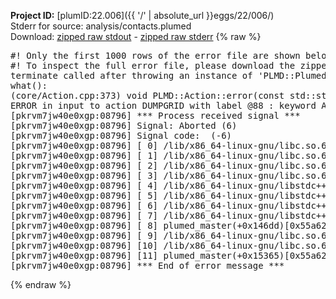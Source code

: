 **Project ID:** [plumID:22.006]({{ '/' | absolute_url }}eggs/22/006/)  
Stderr for source:  analysis/contacts.plumed   
Download: [zipped raw stdout](contacts.plumed.plumed_master.stdout.txt.zip) - [zipped raw stderr](contacts.plumed.plumed_master.stderr.txt.zip) 
{% raw %}
<pre>
#! Only the first 1000 rows of the error file are shown below
#! To inspect the full error file, please download the zipped raw stderr file above
terminate called after throwing an instance of 'PLMD::Plumed::ExceptionError'
what():
(core/Action.cpp:373) void PLMD::Action::error(const std::string&) const
ERROR in input to action DUMPGRID with label @88 : keyword ARG is compulsory for this action
[pkrvm7jw40e0xgp:08796] *** Process received signal ***
[pkrvm7jw40e0xgp:08796] Signal: Aborted (6)
[pkrvm7jw40e0xgp:08796] Signal code:  (-6)
[pkrvm7jw40e0xgp:08796] [ 0] /lib/x86_64-linux-gnu/libc.so.6(+0x45330)[0x7ff2f1845330]
[pkrvm7jw40e0xgp:08796] [ 1] /lib/x86_64-linux-gnu/libc.so.6(pthread_kill+0x11c)[0x7ff2f189eb2c]
[pkrvm7jw40e0xgp:08796] [ 2] /lib/x86_64-linux-gnu/libc.so.6(gsignal+0x1e)[0x7ff2f184527e]
[pkrvm7jw40e0xgp:08796] [ 3] /lib/x86_64-linux-gnu/libc.so.6(abort+0xdf)[0x7ff2f18288ff]
[pkrvm7jw40e0xgp:08796] [ 4] /lib/x86_64-linux-gnu/libstdc++.so.6(+0xa5ff5)[0x7ff2f1ca5ff5]
[pkrvm7jw40e0xgp:08796] [ 5] /lib/x86_64-linux-gnu/libstdc++.so.6(+0xbb0da)[0x7ff2f1cbb0da]
[pkrvm7jw40e0xgp:08796] [ 6] /lib/x86_64-linux-gnu/libstdc++.so.6(_ZSt10unexpectedv+0x0)[0x7ff2f1ca5a55]
[pkrvm7jw40e0xgp:08796] [ 7] /lib/x86_64-linux-gnu/libstdc++.so.6(+0xa5a6f)[0x7ff2f1ca5a6f]
[pkrvm7jw40e0xgp:08796] [ 8] plumed_master(+0x146dd)[0x55a6268cd6dd]
[pkrvm7jw40e0xgp:08796] [ 9] /lib/x86_64-linux-gnu/libc.so.6(+0x2a1ca)[0x7ff2f182a1ca]
[pkrvm7jw40e0xgp:08796] [10] /lib/x86_64-linux-gnu/libc.so.6(__libc_start_main+0x8b)[0x7ff2f182a28b]
[pkrvm7jw40e0xgp:08796] [11] plumed_master(+0x15365)[0x55a6268ce365]
[pkrvm7jw40e0xgp:08796] *** End of error message ***
</pre>
{% endraw %}
